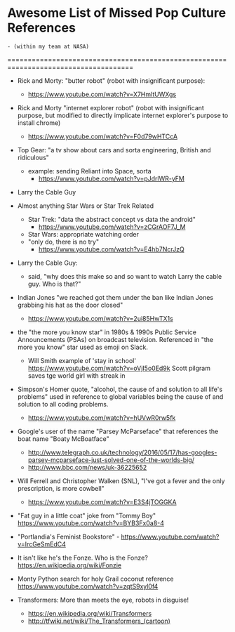 # Awesome List of Missed Pop Culture References 
	- (within my team at NASA)


=====================================================================================

- Rick and Morty: "butter robot" (robot with insignificant purpose): 
	- https://www.youtube.com/watch?v=X7HmltUWXgs
	
- Rick and Morty "internet explorer robot" (robot with insignificant purpose, but modified to directly implicate internet explorer's purpose to install chrome) 
	- https://www.youtube.com/watch?v=F0d79wHTCcA
	
- Top Gear: "a tv show about cars and sorta engineering, British and ridiculous" 
	- example: sending Reliant into Space, sorta
		- https://www.youtube.com/watch?v=pJdrlWR-yFM
		
- Larry the Cable Guy

- Almost anything Star Wars or Star Trek Related
	- Star Trek: "data the abstract concept vs data the android" 
		- https://www.youtube.com/watch?v=zCGrAOF7J_M
	- Star Wars: appropriate watching order
	- "only do, there is no try"
		- https://www.youtube.com/watch?v=E4hb7NcrJzQ

- Larry the Cable Guy: 
	- said, "why does this make so and so want to watch Larry the cable guy. Who is that?"
	
- Indian Jones "we reached got them under the ban like Indian Jones grabbing his hat as the door closed"
	- https://www.youtube.com/watch?v=2ui85HwTX1s

- the "the more you know star" in 1980s & 1990s Public Service Announcements (PSAs) on broadcast television. Referenced in "the more you know" star used as emoji on Slack. 
	- Will Smith example of 'stay in school' https://www.youtube.com/watch?v=oVjI5o0Ed9k
Scott pilgram saves tge world girl with streak in 

- Simpson's Homer quote, "alcohol, the cause of and solution to all life's problems" used in reference to global variables being the cause of and solution to all coding problems. 
	- https://www.youtube.com/watch?v=hUVwR0rw5fk

- Google's user of the name "Parsey McParseface" that references the boat name "Boaty McBoatface" 
	- http://www.telegraph.co.uk/technology/2016/05/17/has-googles-parsey-mcparseface-just-solved-one-of-the-worlds-big/
	- http://www.bbc.com/news/uk-36225652
	
- Will Ferrell and Christopher Walken (SNL), "I've got a fever and the only prescription, is more cowbell"
	- https://www.youtube.com/watch?v=E3S4jTOGGKA

- "Fat guy in a little coat" joke from "Tommy Boy" https://www.youtube.com/watch?v=BYB3Fx0a8-4

- "Portlandia's Feminist Bookstore" - https://www.youtube.com/watch?v=IrcGeSmEdC4

- It isn't like he's the Fonze. Who is the Fonze? https://en.wikipedia.org/wiki/Fonzie

- Monty Python search for holy Grail coconut reference https://www.youtube.com/watch?v=zqtS9xyl0f4

- Transformers: More than meets the eye, robots in disguise!
	- https://en.wikipedia.org/wiki/Transformers
	- http://tfwiki.net/wiki/The_Transformers_(cartoon)
